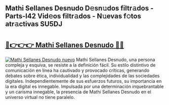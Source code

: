 ## Mathi Sellanes Desnudo D𝚎sn𝚞dos filtr𝚊dos - Parts-l42 Vid𝚎os filtr𝚊dos - N𝚞evas f𝚘tos atr𝚊ctivas SU5DJ

# <h2><a href="http://mb5q5yp.tromn.icu/?c=Mathi+Sellanes+Desnudo">🔗👉👉👉 Mathi Sellanes Desnudo 🔗🔗</a></h2>

[![Mathi Sellanes Desnudo nuevo](https://i.imgur.com/pEAQMta.gif)](http://mb5q5yp.tromn.icu/?c=Mathi+Sellanes+Desnudo)
Mathi Sellanes Desnudo, una persona compleja y esquiva, se resiste a la definición fácil. Su estilo distintivo de comunicación en línea ha cautivado y provocado críticas, generando debates sobre ética, individualidad y las complejidades de las sociedades digitales. Independientemente de sus esfuerzos futuros, su importancia en la era digital es innegable. Impulsada por una determinación inquebrantable y un carisma innegable, la presencia de Mathi Sellanes Desnudo en el universo virtual no tiene paralelo.
